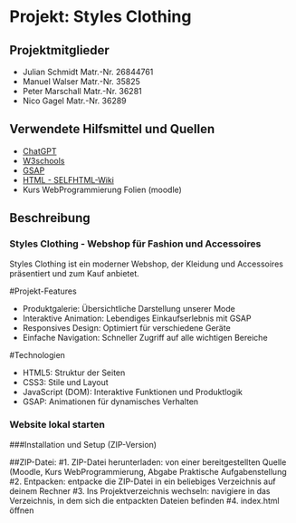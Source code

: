 # Projekt: Styles Clothing

## Projektmitglieder
- Julian Schmidt     Matr.-Nr. 26844761 
- Manuel Walser      Matr.-Nr. 35825
- Peter Marschall    Matr.-Nr. 36281
- Nico Gagel         Matr.-Nr. 36289

## Verwendete Hilfsmittel und Quellen
- [ChatGPT](https://chatgpt.com/)
- [W3schools](https://www.w3schools.com/)
- [GSAP](https://gsap.com/docs/v3/)
- [HTML - SELFHTML-Wiki](https://wiki.selfhtml.org/wiki/HTML)
- Kurs WebProgrammierung Folien (moodle)


## Beschreibung
### Styles Clothing - Webshop für Fashion und Accessoires
Styles Clothing ist ein moderner Webshop, der Kleidung und Accessoires präsentiert und zum Kauf anbietet.

#Projekt-Features
- Produktgalerie:           Übersichtliche Darstellung unserer Mode
- Interaktive Animation:    Lebendiges Einkaufserlebnis mit GSAP
- Responsives Design:       Optimiert für verschiedene Geräte
- Einfache Navigation:      Schneller Zugriff auf alle wichtigen Bereiche

#Technologien
- HTML5:                   Struktur der Seiten
- CSS3:                    Stile und Layout
- JavaScript (DOM):        Interaktive Funktionen und Produktlogik
- GSAP:                    Animationen für dynamisches Verhalten


### Website lokal starten
###Installation und Setup (ZIP-Version)

##ZIP-Datei:
#1. ZIP-Datei herunterladen:
  von einer bereitgestellten Quelle (Moodle, Kurs WebProgrammierung, Abgabe Praktische Aufgabenstellung
#2. Entpacken:
  entpacke die ZIP-Datei in ein beliebiges Verzeichnis auf deinem Rechner
#3. Ins Projektverzeichnis wechseln:
  navigiere in das Verzeichnis, in dem sich die entpackten Dateien befinden
#4. index.html öffnen
